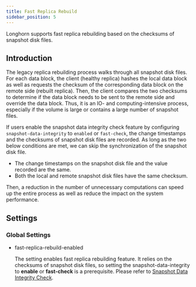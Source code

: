 ```yaml
---
title: Fast Replica Rebuild
sidebar_position: 5
---
```


Longhorn supports fast replica rebuilding based on the checksums of snapshot disk files.

## Introduction

The legacy replica rebuilding process walks through all snapshot disk files. For each data block, the client (healthy replica) hashes the local data block as well as requests the checksum of the corresponding data block on the remote side (rebuilt replica). Then, the client compares the two checksums to determine if the data block needs to be sent to the remote side and override the data block. Thus, it is an IO- and computing-intensive process, especially if the volume is large or contains a large number of snapshot files.

If users enable the snapshot data integrity check feature by configuring `snapshot-data-integrity` to `enabled` or `fast-check`, the change timestamps and the checksums of snapshot disk files are recorded. As long as the two below conditions are met, we can skip the synchronization of the snapshot disk file. 
- The change timestamps on the snapshot disk file and the value recorded are the same.
- Both the local and remote snapshot disk files have the same checksum.

Then, a reduction in the number of unnecessary computations can speed up the entire process as well as reduce the impact on the system performance.

## Settings
### Global Settings
- fast-replica-rebuild-enabled <br/>

    The setting enables fast replica rebuilding feature. It relies on the checksums of snapshot disk files, so setting the snapshot-data-integrity to **enable** or **fast-check** is a prerequisite. Please refer to [Snapshot Data Integrity Check](../data-integrity/snapshot-data-integrity-check).

